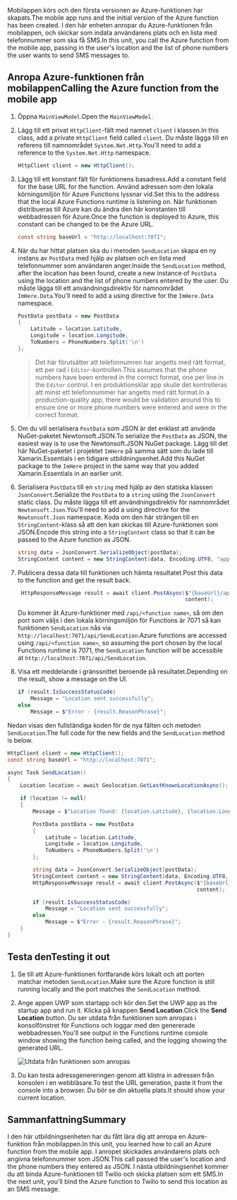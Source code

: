 <span data-ttu-id="c6629-101">Mobilappen körs och den första versionen av Azure-funktionen har skapats.</span><span class="sxs-lookup"><span data-stu-id="c6629-101">The mobile app runs and the initial version of the Azure function has been created.</span></span> <span data-ttu-id="c6629-102">I den här enheten anropar du Azure-funktionen från mobilappen, och skickar som indata användarens plats och en lista med telefonnummer som ska få SMS.</span><span class="sxs-lookup"><span data-stu-id="c6629-102">In this unit, you call the Azure function from the mobile app, passing in the user's location and the list of phone numbers the user wants to send SMS messages to.</span></span>

## <a name="calling-the-azure-function-from-the-mobile-app"></a><span data-ttu-id="c6629-103">Anropa Azure-funktionen från mobilappen</span><span class="sxs-lookup"><span data-stu-id="c6629-103">Calling the Azure function from the mobile app</span></span>

1. <span data-ttu-id="c6629-104">Öppna `MainViewModel`.</span><span class="sxs-lookup"><span data-stu-id="c6629-104">Open the `MainViewModel`.</span></span>

2. <span data-ttu-id="c6629-105">Lägg till ett privat `HttpClient`-fält med namnet `client` i klassen.</span><span class="sxs-lookup"><span data-stu-id="c6629-105">In this class, add a private `HttpClient` field called `client`.</span></span> <span data-ttu-id="c6629-106">Du måste lägga till en referens till namnområdet `System.Net.Http`.</span><span class="sxs-lookup"><span data-stu-id="c6629-106">You'll need to add a reference to the `System.Net.Http` namespace.</span></span>

    ```cs
    HttpClient client = new HttpClient();
    ```

3. <span data-ttu-id="c6629-107">Lägg till ett konstant fält för funktionens basadress.</span><span class="sxs-lookup"><span data-stu-id="c6629-107">Add a constant field for the base URL for the function.</span></span> <span data-ttu-id="c6629-108">Använd adressen som den lokala körningsmiljön för Azure Functions lyssnar vid.</span><span class="sxs-lookup"><span data-stu-id="c6629-108">Set this to the address that the local Azure Functions runtime is listening on.</span></span> <span data-ttu-id="c6629-109">När funktionen distribueras till Azure kan du ändra den här konstanten till webbadressen för Azure.</span><span class="sxs-lookup"><span data-stu-id="c6629-109">Once the function is deployed to Azure, this constant can be changed to be the Azure URL.</span></span>

    ```cs
    const string baseUrl = "http://localhost:7071";
    ```

4. <span data-ttu-id="c6629-110">När du har hittat platsen ska du i metoden `SendLocation` skapa en ny instans av `PostData` med hjälp av platsen och en lista med telefonnummer som användaren anger.</span><span class="sxs-lookup"><span data-stu-id="c6629-110">Inside the `SendLocation` method, after the location has been found, create a new instance of `PostData` using the location and the list of phone numbers entered by the user.</span></span> <span data-ttu-id="c6629-111">Du måste lägga till ett användningsdirektiv för namnområdet `ImHere.Data`.</span><span class="sxs-lookup"><span data-stu-id="c6629-111">You'll need to add a using directive for the `ImHere.Data` namespace.</span></span>

    ```cs
    PostData postData = new PostData
    {
        Latitude = location.Latitude,
        Longitude = location.Longitude,
        ToNumbers = PhoneNumbers.Split('\n')
    };
    ```

    > <span data-ttu-id="c6629-112">Det här förutsätter att telefonnumren har angetts med rätt format, ett per rad i `Editor`-kontrollen.</span><span class="sxs-lookup"><span data-stu-id="c6629-112">This assumes that the phone numbers have been entered in the correct format, one per line in the `Editor` control.</span></span> <span data-ttu-id="c6629-113">I en produktionsklar app skulle det kontrolleras att minst ett telefonnummer har angetts med rätt format.</span><span class="sxs-lookup"><span data-stu-id="c6629-113">In a production-quality app, there would be validation around this to ensure one or more phone numbers were entered and were in the correct format.</span></span>

5. <span data-ttu-id="c6629-114">Om du vill serialisera `PostData` som JSON är det enklast att använda NuGet-paketet Newtonsoft.JSON.</span><span class="sxs-lookup"><span data-stu-id="c6629-114">To serialize the `PostData` as JSON, the easiest way is to use the Newtonsoft.JSON NuGet package.</span></span> <span data-ttu-id="c6629-115">Lägg till det här NuGet-paketet i projektet `ImHere` på samma sätt som du lade till Xamarin.Essentials i en tidigare utbildningsenhet.</span><span class="sxs-lookup"><span data-stu-id="c6629-115">Add this NuGet package to the `ImHere` project in the same way that you added Xamarin.Essentials in an earlier unit.</span></span>

6. <span data-ttu-id="c6629-116">Serialisera `PostData` till en `string` med hjälp av den statiska klassen `JsonConvert`.</span><span class="sxs-lookup"><span data-stu-id="c6629-116">Serialize the `PostData` to a `string` using the `JsonConvert` static class.</span></span> <span data-ttu-id="c6629-117">Du måste lägga till ett användningsdirektiv för namnområdet `Newtonsoft.Json`.</span><span class="sxs-lookup"><span data-stu-id="c6629-117">You'll need to add a using directive for the `Newtonsoft.Json` namespace.</span></span> <span data-ttu-id="c6629-118">Koda om den här strängen till en `StringContent`-klass så att den kan skickas till Azure-funktionen som JSON.</span><span class="sxs-lookup"><span data-stu-id="c6629-118">Encode this string into a `StringContent` class so that it can be passed to the Azure function as JSON.</span></span>

    ```cs
    string data = JsonConvert.SerializeObject(postData);
    StringContent content = new StringContent(data, Encoding.UTF8, "application/json");
    ```

7. <span data-ttu-id="c6629-119">Publicera dessa data till funktionen och hämta resultatet.</span><span class="sxs-lookup"><span data-stu-id="c6629-119">Post this data to the function and get the result back.</span></span>

   ```cs
    HttpResponseMessage result = await client.PostAsync($"{baseUrl}/api/SendLocation",
                                                        content);
   ```

   <span data-ttu-id="c6629-120">Du kommer åt Azure-funktioner med `/api/<function name>`, så om den port som väljs i den lokala körningsmiljön för Functions är 7071 så kan funktionen `SendLocation` nås via `http://localhost:7071/api/SendLocation`.</span><span class="sxs-lookup"><span data-stu-id="c6629-120">Azure functions are accessed using `/api/<function name>`, so assuming the port chosen by the local Functions runtime is 7071, the `SendLocation` function will be accessible at `http://localhost:7071/api/SendLocation`.</span></span>

8. <span data-ttu-id="c6629-121">Visa ett meddelande i gränssnittet beroende på resultatet.</span><span class="sxs-lookup"><span data-stu-id="c6629-121">Depending on the result, show a message on the UI.</span></span>

    ```cs
    if (result.IsSuccessStatusCode)
        Message = "Location sent successfully";
    else
        Message = $"Error - {result.ReasonPhrase}";
    ```

<span data-ttu-id="c6629-122">Nedan visas den fullständiga koden för de nya fälten och metoden `SendLocation`.</span><span class="sxs-lookup"><span data-stu-id="c6629-122">The full code for the new fields and the `SendLocation` method is below.</span></span>

```cs
HttpClient client = new HttpClient();
const string baseUrl = "http://localhost:7071";

async Task SendLocation()
{
    Location location = await Geolocation.GetLastKnownLocationAsync();

    if (location != null)
    {
        Message = $"Location found: {location.Latitude}, {location.Longitude}.";

        PostData postData = new PostData
        {
            Latitude = location.Latitude,
            Longitude = location.Longitude,
            ToNumbers = PhoneNumbers.Split('\n')
        };

        string data = JsonConvert.SerializeObject(postData);
        StringContent content = new StringContent(data, Encoding.UTF8, "application/json");
        HttpResponseMessage result = await client.PostAsync($"{baseUrl}/api/SendLocation",
                                                            content);

        if (result.IsSuccessStatusCode)
            Message = "Location sent successfully";
        else
            Message = $"Error - {result.ReasonPhrase}";
    }
}
```

## <a name="testing-it-out"></a><span data-ttu-id="c6629-123">Testa den</span><span class="sxs-lookup"><span data-stu-id="c6629-123">Testing it out</span></span>

1. <span data-ttu-id="c6629-124">Se till att Azure-funktionen fortfarande körs lokalt och att porten matchar metoden `SendLocation`.</span><span class="sxs-lookup"><span data-stu-id="c6629-124">Make sure the Azure function is still running locally and the port matches the `SendLocation` method.</span></span>

2. <span data-ttu-id="c6629-125">Ange appen UWP som startapp och kör den.</span><span class="sxs-lookup"><span data-stu-id="c6629-125">Set the UWP app as the startup app and run it.</span></span> <span data-ttu-id="c6629-126">Klicka på knappen **Send Location**.</span><span class="sxs-lookup"><span data-stu-id="c6629-126">Click the **Send Location** button.</span></span> <span data-ttu-id="c6629-127">Du ser utdata från funktionen som anropas i konsolfönstret för Functions och loggar med den genererade webbadressen.</span><span class="sxs-lookup"><span data-stu-id="c6629-127">You'll see output in the Functions runtime console window showing the function being called, and the logging showing the generated URL.</span></span>

    ![Utdata från funktionen som anropas](../media/6-function-called.png)

3. <span data-ttu-id="c6629-129">Du kan testa adressgenereringen genom att klistra in adressen från konsolen i en webbläsare.</span><span class="sxs-lookup"><span data-stu-id="c6629-129">To test the URL generation, paste it from the console into a browser.</span></span> <span data-ttu-id="c6629-130">Du bör se din aktuella plats.</span><span class="sxs-lookup"><span data-stu-id="c6629-130">It should show your current location.</span></span>

## <a name="summary"></a><span data-ttu-id="c6629-131">Sammanfattning</span><span class="sxs-lookup"><span data-stu-id="c6629-131">Summary</span></span>

<span data-ttu-id="c6629-132">I den här utbildningsenheten har du fått lära dig att anropa en Azure-funktion från mobilappen.</span><span class="sxs-lookup"><span data-stu-id="c6629-132">In this unit, you learned how to call an Azure function from the mobile app.</span></span> <span data-ttu-id="c6629-133">I anropet skickades användarens plats och angivna telefonnummer som JSON.</span><span class="sxs-lookup"><span data-stu-id="c6629-133">This call passed the user's location and the phone numbers they entered as JSON.</span></span> <span data-ttu-id="c6629-134">I nästa utbildningsenhet kommer du att binda Azure-funktionen till Twilio och skicka platsen som ett SMS.</span><span class="sxs-lookup"><span data-stu-id="c6629-134">In the next unit, you'll bind the Azure function to Twilio to send this location as an SMS message.</span></span>